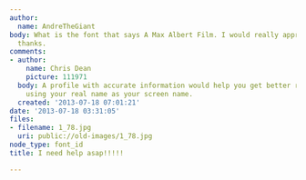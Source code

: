 ```yaml
---
author:
  name: AndreTheGiant
body: What is the font that says A Max Albert Film. I would really appreciate it,
  thanks.
comments:
- author:
    name: Chris Dean
    picture: 111971
  body: A profile with accurate information would help you get better results. I recommend
    using your real name as your screen name.
  created: '2013-07-18 07:01:21'
date: '2013-07-18 03:31:05'
files:
- filename: 1_78.jpg
  uri: public://old-images/1_78.jpg
node_type: font_id
title: I need help asap!!!!!

---
```

